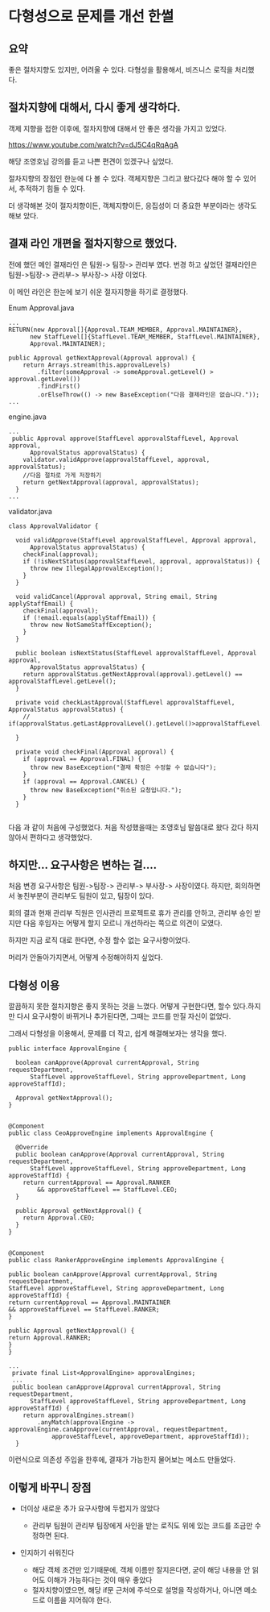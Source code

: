 # 다형성으로 문제를 개선 한썰

## 요약

좋은 절차지향도 있지만, 어려울 수 있다.
다형성을 활용해서, 비즈니스 로직을 처리했다.


## 절차지향에 대해서, 다시 좋게 생각하다.

객제 지향을 접한 이후에, 절차지향에 대해서 안 좋은 생각을 가지고 있었다.

https://www.youtube.com/watch?v=dJ5C4qRqAgA

해당 조영호님 강의를 듣고 나쁜 편견이 있겠구나 싶었다.

절차지향의 장점인 한눈에 다 볼 수 있다.
객체지향은 그리고 왔다갔다 해야 할 수 있어서, 추적하기 힘들 수 있다.

더 생각해본 것이 절자치향이든, 객체지향이든, 응집성이 더 중요한 부분이라는 생각도 해보 았다.

## 결재 라인 개편을 절차지향으로 했었다.

전에 했던 메인 결재라인 은 팀원-> 팀장-> 관리부 였다.
번경 하고 싶었던 결재라인은 팀원->팀장-> 관리부-> 부사장-> 사장 이었다.

이 메인 라인은 한눈에 보기 쉬운 절자지향을 하기로 결정했다.

Enum Approval.java

```dbn-psql
...
RETURN(new Approval[]{Approval.TEAM_MEMBER, Approval.MAINTAINER},
      new StaffLevel[]{StaffLevel.TEAM_MEMBER, StaffLevel.MAINTAINER},
      Approval.MAINTAINER);

public Approval getNextApproval(Approval approval) {
    return Arrays.stream(this.approvalLevels)
        .filter(someApproval -> someApproval.getLevel() > approval.getLevel())
        .findFirst()
        .orElseThrow(() -> new BaseException("다음 결제라인은 없습니다."));
...
```

engine.java

```dbn-psql
...
 public Approval approve(StaffLevel approvalStaffLevel, Approval approval,
      ApprovalStatus approvalStatus) {
    validator.validApprove(approvalStaffLevel, approval, approvalStatus);
    //다음 절차로 가게 저장하기
    return getNextApproval(approval, approvalStatus);
  }
...
```

validator.java

```dbn-psql
class ApprovalValidator {

  void validApprove(StaffLevel approvalStaffLevel, Approval approval,
      ApprovalStatus approvalStatus) {
    checkFinal(approval);
    if (!isNextStatus(approvalStaffLevel, approval, approvalStatus)) {
      throw new IllegalApprovalException();
    }
  }

  void validCancel(Approval approval, String email, String applyStaffEmail) {
    checkFinal(approval);
    if (!email.equals(applyStaffEmail)) {
      throw new NotSameStaffException();
    }
  }

  public boolean isNextStatus(StaffLevel approvalStaffLevel, Approval approval,
      ApprovalStatus approvalStatus) {
    return approvalStatus.getNextApproval(approval).getLevel() == approvalStaffLevel.getLevel();
  }

  private void checkLastApproval(StaffLevel approvalStaffLevel, ApprovalStatus approvalStatus) {
    // if(approvalStatus.getLastApprovalLevel().getLevel()>approvalStaffLevel.getLevel())

  }

  private void checkFinal(Approval approval) {
    if (approval == Approval.FINAL) {
      throw new BaseException("결재 확정은 수정할 수 없습니다");
    }
    if (approval == Approval.CANCEL) {
      throw new BaseException("취소된 요청입니다.");
    }
  }


```

다음 과 같이 처음에 구성했었다. 처음 작성했을때는 조영호님 말씀대로 왔다 갔다 하지 않아서 편하다고 생각했었다.

## 하지만... 요구사항은 변하는 걸....

처음 변경 요구사항은 팀원->팀장-> 관리부-> 부사장-> 사장이였다.
하지만, 회의하면서 놓친부분이 관리부도 팀원이 있고, 팀장이 있다.

회의 결과 현재 관리부 직원은 인사관리 프로젝트로 휴가 관리를 안하고, 관리부 승인 받지만 다음 후임자는 어떻게 할지 모르니 개선하라는 쪽으로 의견이 모였다.

하지만 지금 로직 대로 한다면, 수정 할수 없는 요구사항이었다.

머리가 안돌아가지면서, 어떻게 수정해야하지 싶었다.

## 다형성 이용

깔끔하지 못한 절차지향은 좋지 못하는 것을 느꼈다. 어떻게 구현한다면, 할수 있다.하지만 다시 요구사항이 바뀌거나 추가된다면, 그때는 코드를 만질 자신이 없었다.

그래서 다형성을 이용해서, 문제를 더 작고, 쉽게 해결해보자는 생각을 했다.

```dbn-psql
public interface ApprovalEngine {

  boolean canApprove(Approval currentApproval, String requestDepartment,
      StaffLevel approveStaffLevel, String approveDepartment, Long approveStaffId);

  Approval getNextApproval();
}

```

```dbn-psql

@Component
public class CeoApproveEngine implements ApprovalEngine {

  @Override
  public boolean canApprove(Approval currentApproval, String requestDepartment,
      StaffLevel approveStaffLevel, String approveDepartment, Long approveStaffId) {
    return currentApproval == Approval.RANKER
        && approveStaffLevel == StaffLevel.CEO;
  }

  public Approval getNextApproval() {
    return Approval.CEO;
  }
}
```

```dbn-psql

@Component
public class RankerApproveEngine implements ApprovalEngine {

public boolean canApprove(Approval currentApproval, String requestDepartment,
StaffLevel approveStaffLevel, String approveDepartment, Long approveStaffId) {
return currentApproval == Approval.MAINTAINER
&& approveStaffLevel == StaffLevel.RANKER;
}

public Approval getNextApproval() {
return Approval.RANKER;
}
}

```

```dbn-psql
...
 private final List<ApprovalEngine> approvalEngines;
 ...
 public boolean canApprove(Approval currentApproval, String requestDepartment,
      StaffLevel approveStaffLevel, String approveDepartment, Long approveStaffId) {
    return approvalEngines.stream()
        .anyMatch(approvalEngine -> approvalEngine.canApprove(currentApproval, requestDepartment,
            approveStaffLevel, approveDepartment, approveStaffId));
  }

```

이런식으로 의존성 주입을 한후에, 결재가 가능한지 물어보는 메소드 만들었다.

## 이렇게 바꾸니 장점

- 더이상 새로운 추가 요구사항에 두렵지가 않았다
    - 관리부 팀원이 관리부 팀장에게 사인을 받는 로직도 위에 있는 코드를 조금만 수정하면 된다.

- 인지하기 쉬워진다
    - 해당 객체 조건만 있기때문에, 객체 이름만 잘지은다면, 굳이 해당 내용을 안 읽어도 이해가 가능하다는 것이 매우 좋았다
    - 절자치향이였으면, 해당 if문 근처에 주석으로 설명을 작성하거나, 아니면 메소드로 이름을 지어줘야 한다.


